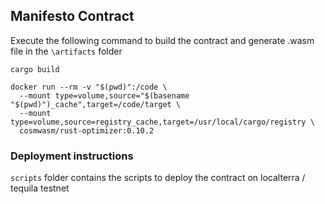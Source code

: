## Manifesto Contract

Execute the following command to build the contract and generate .wasm file in the `\artifacts` folder

````
cargo build
````

```
docker run --rm -v "$(pwd)":/code \
  --mount type=volume,source="$(basename "$(pwd)")_cache",target=/code/target \
  --mount type=volume,source=registry_cache,target=/usr/local/cargo/registry \
  cosmwasm/rust-optimizer:0.10.2
```


### Deployment instructions
`scripts` folder contains the scripts to deploy the contract on localterra / tequila testnet